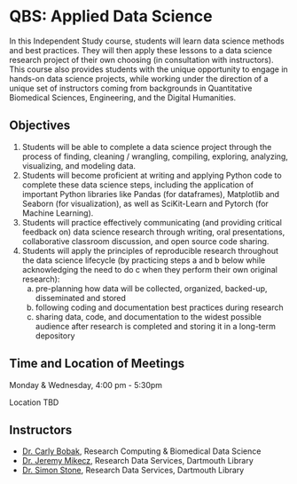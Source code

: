# QBS: Applied Data Science

In this Independent Study course, students will learn data science methods and best practices. They will then apply these lessons to a data science research project of their own choosing (in consultation with instructors). This course also provides students with the unique opportunity to engage in hands-on data science projects, while working under the direction of a unique set of instructors coming from backgrounds in Quantitative Biomedical Sciences, Engineering, and the Digital Humanities.

## Objectives
1. Students will be able to complete a data science project through the process of finding, cleaning / wrangling, compiling, exploring, analyzing, visualizing, and modeling data.
2. Students will become proficient at writing and applying Python code to complete these data science steps, including the application of important Python libraries like Pandas (for dataframes), Matplotlib and Seaborn (for visualization), as well as SciKit-Learn and Pytorch (for Machine Learning).
3. Students will practice effectively communicating (and providing critical feedback on) data science research through writing, oral presentations, collaborative classroom discussion, and open source code sharing.
4. Students will apply the principles of reproducible research throughout the data science lifecycle (by practicing steps a and b below while acknowledging the need to do c when they perform their own original research):
    <ol type="a">
    <li>pre-planning how data will be collected, organized, backed-up, disseminated and stored</li>
    <li>following coding and documentation best practices during research</li>
    <li>sharing data, code, and documentation to the widest possible audience after research is completed and storing it in a long-term depository</li>
    </ol>

## Time and Location of Meetings
Monday & Wednesday, 4:00 pm - 5:30pm

Location TBD

## Instructors
- [Dr. Carly Bobak](mailto:carly.a.bobak@dartmouth.eud), Research Computing & Biomedical Data Science
- [Dr. Jeremy Mikecz](mailto:jeremy.m.mikecz@dartmouth.edu), Research Data  Services, Dartmouth Library
- [Dr. Simon Stone](mailto:simon.stone@dartmouth.edu), Research Data Services, Dartmouth Library
